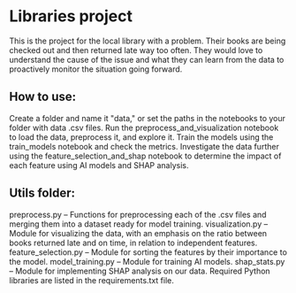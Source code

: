# Libraries project
This is the project for the local library with a problem. Their books are being checked out and then returned late way too often. They would love to understand the cause of the issue and what they can learn from the data to proactively monitor the situation going forward.

## How to use:
Create a folder and name it "data," or set the paths in the notebooks to your folder with data .csv files.
Run the preprocess_and_visualization notebook to load the data, preprocess it, and explore it.
Train the models using the train_models notebook and check the metrics.
Investigate the data further using the feature_selection_and_shap notebook to determine the impact of each feature using AI models and SHAP analysis.

## Utils folder:
preprocess.py – Functions for preprocessing each of the .csv files and merging them into a dataset ready for model training.
visualization.py – Module for visualizing the data, with an emphasis on the ratio between books returned late and on time, in relation to independent features.
feature_selection.py – Module for sorting the features by their importance to the model.
model_training.py – Module for training AI models.
shap_stats.py – Module for implementing SHAP analysis on our data.
Required Python libraries are listed in the requirements.txt file.
